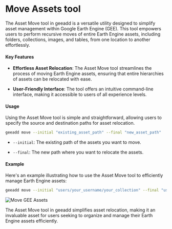 # Move Assets tool

The Asset Move tool in geeadd is a versatile utility designed to simplify asset management within Google Earth Engine (GEE). This tool empowers users to perform recursive moves of entire Earth Engine assets, including folders, collections, images, and tables, from one location to another effortlessly.

#### Key Features

- **Effortless Asset Relocation**: The Asset Move tool streamlines the process of moving Earth Engine assets, ensuring that entire hierarchies of assets can be relocated with ease.

- **User-Friendly Interface**: The tool offers an intuitive command-line interface, making it accessible to users of all experience levels.

#### Usage

Using the Asset Move tool is simple and straightforward, allowing users to specify the source and destination paths for asset relocation.

```bash
geeadd move --initial "existing_asset_path" --final "new_asset_path"
```

- `--initial`: The existing path of the assets you want to move.

- `--final`: The new path where you want to relocate the assets.

#### Example

Here's an example illustrating how to use the Asset Move tool to efficiently manage Earth Engine assets:

```bash
geeadd move --initial "users/your_username/your_collection" --final "users/your_username/new_collection"
```

![Move GEE Assets](https://user-images.githubusercontent.com/6677629/80338068-779c7380-8829-11ea-815e-8e1f68896154.gif)

The Asset Move tool in geeadd simplifies asset relocation, making it an invaluable asset for users seeking to organize and manage their Earth Engine assets efficiently.
